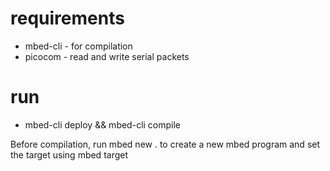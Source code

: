 # requirements

- mbed-cli - for compilation 
- picocom - read and write serial packets

# run

- mbed-cli deploy && mbed-cli compile 

Before compilation, run mbed new . to create a new mbed program and set the target using  mbed target
